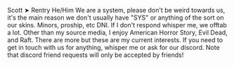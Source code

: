 </a> Scott ➤ Rentry
He/Him
We are a system, please don't be weird towards us, it's the main reason we don't usually have "SYS" or anything of the sort on our skins. 
Minors, proship, etc DNI. 
If I don't respond whisper me, we offtab a lot.
Other than my source media, I enjoy American Horror Story, Evil Dead, and Raft. There are more but these are my current interests. 
If you need to get in touch with us for anything, whisper me or ask for our discord. Note that discord friend requests will only be accepted by friends!
